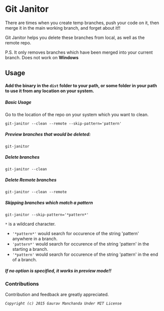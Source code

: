 # Git Janitor

There are times when you create temp branches, push your code on it, then merge it in the main working branch, and forget about it!!

Git Janitor helps you delete these branches from local, as well as the remote repo.

P.S. It only removes branches which have been merged into your current branch. Does not work on **Windows**

## Usage

#### Add the binary in the `dist` folder to your path, or some folder in your path to use it from any location on your system.

##### Basic Usage
Go to the location of the repo on your system which you want to clean.

```
git-janitor --clean --remote --skip-pattern='pattern'
```

##### Preview branches that would be deleted:
```
git-janitor
```

##### Delete branches
```
git-janitor --clean
```

##### Delete Remote branches
```
git-janitor --clean --remote
```

##### Skipping branches which match a pattern
```
git-janitor --skip-pattern='*pattern*'
```

`*` is a wildcard character.

* `'*pattern*'` would search for occurence of the string 'pattern' anywhere in a branch.
* `'pattern*'` would search for occurence of the string 'pattern' in the starting a branch.
* `'*pattern'` would search for occurence of the string 'pattern' in the end of a branch.

##### If no option is specified, it works in preview mode!!

### Contributions

Contribution and feedback are greatly appreciated.

_`Copyright (c) 2015 Gaurav Manchanda Under MIT License`_
